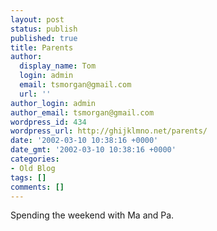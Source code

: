 ```yaml
---
layout: post
status: publish
published: true
title: Parents
author:
  display_name: Tom
  login: admin
  email: tsmorgan@gmail.com
  url: ''
author_login: admin
author_email: tsmorgan@gmail.com
wordpress_id: 434
wordpress_url: http://ghijklmno.net/parents/
date: '2002-03-10 10:38:16 +0000'
date_gmt: '2002-03-10 10:38:16 +0000'
categories:
- Old Blog
tags: []
comments: []
---
```

<p>Spending the weekend with Ma and Pa.</p>

